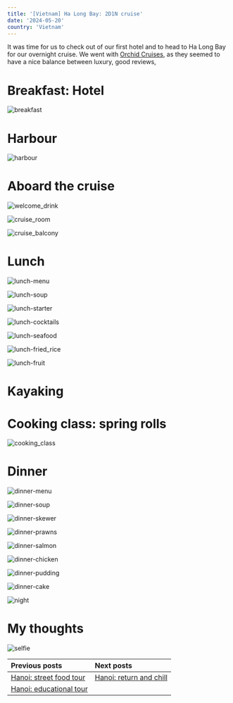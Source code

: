 ```yaml
---
title: '[Vietnam] Ha Long Bay: 2D1N cruise'
date: '2024-05-20'
country: 'Vietnam'
---
```


It was time for us to check out of our first hotel and to head to Ha Long Bay for our overnight cruise. We went with [Orchid Cruises](https://www.orchidcruises.com/), as they seemed to have a nice balance between luxury, good reviews, 

# Breakfast: Hotel

![breakfast](/images/posts/travel/vietnam-2024/ha-long-bay-cruise/breakfast.jpeg)

# Harbour

![harbour](/images/posts/travel/vietnam-2024/ha-long-bay-cruise/harbour.jpeg)

# Aboard the cruise

![welcome_drink](/images/posts/travel/vietnam-2024/ha-long-bay-cruise/welcome_drink.jpeg)

![cruise_room](/images/posts/travel/vietnam-2024/ha-long-bay-cruise/cruise_room.jpeg)

![cruise_balcony](/images/posts/travel/vietnam-2024/ha-long-bay-cruise/cruise_balcony.jpeg)

# Lunch

![lunch-menu](/images/posts/travel/vietnam-2024/ha-long-bay-cruise/lunch-menu.jpeg)

![lunch-soup](/images/posts/travel/vietnam-2024/ha-long-bay-cruise/lunch-soup.jpeg)

![lunch-starter](/images/posts/travel/vietnam-2024/ha-long-bay-cruise/lunch-starter.jpeg)

![lunch-cocktails](/images/posts/travel/vietnam-2024/ha-long-bay-cruise/lunch-cocktails.jpg)

![lunch-seafood](/images/posts/travel/vietnam-2024/ha-long-bay-cruise/lunch-seafood.jpeg)

![lunch-fried_rice](/images/posts/travel/vietnam-2024/ha-long-bay-cruise/lunch-fried_rice.jpeg)

![lunch-fruit](/images/posts/travel/vietnam-2024/ha-long-bay-cruise/lunch-fruit.jpeg)

# Kayaking

# Cooking class: spring rolls

![cooking_class](/images/posts/travel/vietnam-2024/ha-long-bay-cruise/cooking_class.jpeg)

# Dinner

![dinner-menu](/images/posts/travel/vietnam-2024/ha-long-bay-cruise/dinner-menu.jpeg)

![dinner-soup](/images/posts/travel/vietnam-2024/ha-long-bay-cruise/dinner-soup.jpeg)

![dinner-skewer](/images/posts/travel/vietnam-2024/ha-long-bay-cruise/dinner-skewer.jpeg)

![dinner-prawns](/images/posts/travel/vietnam-2024/ha-long-bay-cruise/dinner-prawns.jpeg)

![dinner-salmon](/images/posts/travel/vietnam-2024/ha-long-bay-cruise/dinner-salmon.jpeg)

![dinner-chicken](/images/posts/travel/vietnam-2024/ha-long-bay-cruise/dinner-chicken.jpeg)

![dinner-pudding](/images/posts/travel/vietnam-2024/ha-long-bay-cruise/dinner-pudding.jpeg)

![dinner-cake](/images/posts/travel/vietnam-2024/ha-long-bay-cruise/dinner-cake.jpeg)

![night](/images/posts/travel/vietnam-2024/ha-long-bay-cruise/night.jpeg)

# My thoughts

![selfie](/images/posts/travel/vietnam-2024/ha-long-bay-cruise/selfie.jpg)

| Previous posts | Next posts |
| :---           | :---       |
| [Hanoi: street food tour](./hanoi-street-food-tour) | [Hanoi: return and chill](./return-to-hanoi) |
| [Hanoi: educational tour](./hanoi-educational-tour) | |
